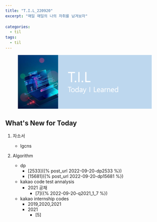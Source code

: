 ```yaml
---
title: "T.I.L_220920"
excerpt: "매일 매일의 나의 자취를 남겨보자"

categories:
  - til
tags:
  - til
---
```

<figure>
    <img src="/assets/images/til_image.png">
</figure>

## What's New for Today   
1. 자소서
    - lgcns

2. Algorithm
    - dp
        - [2533]({% post_url 2022-09-20-dp2533 %})
        - [15681]({% post_url 2022-09-20-dp15681 %})
    - kakao code test annalysis
        - 2021 공채
          - [7]({% 2022-09-20-q2021_1_7 %})
    - kakao internship codes
        - 2019,2020,2021
        - 2021
            - [5]
    
  




